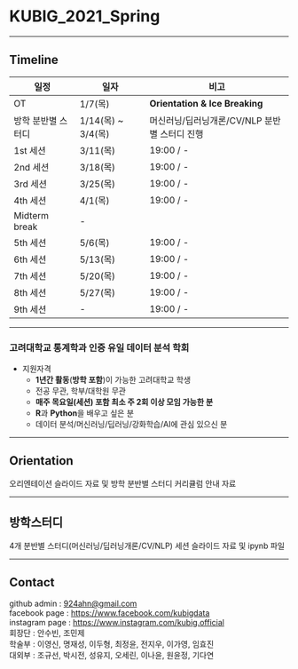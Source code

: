 # KUBIG_2021_Spring

--------------------------------------------------
## Timeline  
| 일정                    |  일자 | 비고                                |
| ------------------- | -------------|-------------------------- |
| OT | 1/7(목) | **Orientation & Ice Breaking** |
| 방학 분반별 스터디 | 1/14(목) ~ 3/4(목) | 머신러닝/딥러닝개론/CV/NLP 분반별 스터디 진행|
| 1st 세션 | 3/11(목) | 19:00 / - |
| 2nd 세션 | 3/18(목) | 19:00 / - |
| 3rd 세션 | 3/25(목) | 19:00 / - |
| 4th 세션 | 4/1(목) | 19:00 / - |
| Midterm break | - |        |
| 5th 세션 | 5/6(목) | 19:00 / -|
| 6th 세션 | 5/13(목) | 19:00 / - |
| 7th 세션 | 5/20(목) | 19:00 / - |
| 8th 세션 | 5/27(목) | 19:00 / - |
| 9th 세션 | - | 19:00 / - |

-----------------------------------------------------

### 고려대학교 통계학과 인증 유일 데이터 분석 학회
* 지원자격
  - **1년간 활동**(**방학 포함**)이 가능한 고려대학교 학생
  - 전공 무관, 학부/대학원 무관
  - **매주 목요일(세션) 포함 최소 주 2회 이상 모임 가능한 분**
  - **R**과 **Python**을 배우고 싶은 분
  - 데이터 분석/머신러닝/딥러닝/강화학습/AI에 관심 있으신 분

-----------------------------------------------------

## Orientation
오리엔테이션 슬라이드 자료 및 방학 분반별 스터디 커리큘럼 안내 자료

-----------------------------------------------------

## 방학스터디
4개 분반별 스터디(머신러닝/딥러닝개론/CV/NLP) 세션 슬라이드 자료 및 ipynb 파일

-----------------------------------------------------
## Contact
github admin : 924ahn@gmail.com     
facebook page : https://www.facebook.com/kubigdata      
instagram page : https://www.instagram.com/kubig.official     
회장단 : 안수빈, 조민제    
학술부 : 이영신, 명재성, 이두형, 최정윤, 전지우, 이가영, 임효진     
대외부 : 조규선, 박시전, 성유지, 오세린, 이나윤, 원윤정, 기다연      
